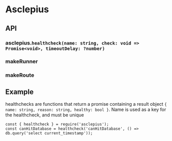 # Asclepius

## API

### asclepius.`healthcheck(name: string, check: void => Promise<void>, timeoutDelay: ?number)`

### makeRunner

### makeRoute

## Example

healthchecks are functions that return a promise containing a result object `{ name: string, reason: string, healthy: bool }`. Name is used as a key for the healthcheck, and must be unique 

```
const { healthcheck } = require('asclepius');
const canHitDatabase = healthcheck('canHitDatabase', () => db.query('select current_timestamp'));
```


